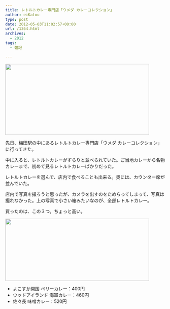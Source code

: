 ```yaml
---
title: レトルトカレー専門店「ウメダ カレーコレクション」
author: eiKatou
type: post
date: 2012-05-03T11:02:57+00:00
url: /1364.html
archives:
  - 2012
tags:
  - 雑記

---
```

[<img src="http://eikatou.net/blog/wp-content/uploads/2012/05/20120503b.png" alt="" title="20120503b" width="453" height="224" class="alignnone size-full wp-image-1366" srcset="/uploads/2012/05/20120503b.png 453w, /uploads/2012/05/20120503b-300x148.png 300w" sizes="(max-width: 453px) 100vw, 453px" />][1]
  
先日、梅田駅の中にあるレトルトカレー専門店「ウメダ カレーコレクション」に行ってきた。

中に入ると、レトルトカレーがずらりと並べられていた。ご当地カレーから名物カレーまで、初めて見るレトルトカレーばかりだった。

レトルトカレーを選んで、店内で食べることも出来る。奥には、カウンター席が並んでいた。

店内で写真を撮ろうと思ったが、カメラを出すのをためらってしまって、写真は撮れなかった。上の写真で小さい箱みたいなのが、全部レトルトカレー。

買ったのは、この３つ。ちょっと高い。
  
[<img src="http://eikatou.net/blog/wp-content/uploads/2012/05/20120503a.png" alt="" title="20120503a" width="453" height="196" class="alignnone size-full wp-image-1365" srcset="/uploads/2012/05/20120503a.png 453w, /uploads/2012/05/20120503a-300x129.png 300w" sizes="(max-width: 453px) 100vw, 453px" />][2]

  * よこすか開国 ペリーカレー：400円
  * ウッドアイランド 海軍カレー：460円
  * 佐々長 味噌カレー：520円

 [1]: http://eikatou.net/blog/wp-content/uploads/2012/05/20120503b.png
 [2]: http://eikatou.net/blog/wp-content/uploads/2012/05/20120503a.png
